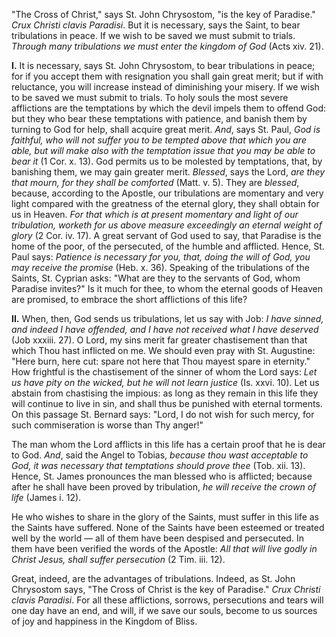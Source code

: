 
\"The Cross of Christ,\" says St. John Chrysostom, \"is the key of Paradise.\" *Crux Christi clavis Paradisi*. But it is necessary, says the Saint, to bear tribulations in peace. If we wish to be saved we must submit to trials. *Through many tribulations we must enter the kingdom of God* (Acts xiv. 21).

**I\.** It is necessary, says St. John Chrysostom, to bear tribulations in peace; for if you accept them with resignation you shall gain great merit; but if with reluctance, you will increase instead of diminishing your misery. If we wish to be saved we must submit to trials. To holy souls the most severe afflictions are the temptations by which the devil impels them to offend God: but they who bear these temptations with patience, and banish them by turning to God for help, shall acquire great merit. *And*, says St. Paul, *God is faithful, who will not suffer you to be tempted above that which you are able, but will make also with the temptation issue that you may be able to bear it* (1 Cor. x. 13). God permits us to be molested by temptations, that, by banishing them, we may gain greater merit. *Blessed*, says the Lord, *are they that mourn, for they shall be comforted* (Matt. v. 5). They are *blessed*, because, according to the Apostle, our tribulations are momentary and very light compared with the greatness of the eternal glory, they shall obtain for us in Heaven. *For that which is at present momentary and light of our tribulation, worketh for us above measure exceedingly an eternal weight of glory* (2 Cor. iv. 17). A great servant of God used to say, that Paradise is the home of the poor, of the persecuted, of the humble and afflicted. Hence, St. Paul says: *Patience is necessary for you, that, doing the will of God, you may receive the promise* (Heb. x. 36). Speaking of the tribulations of the Saints, St. Cyprian asks: \"What are they to the servants of God, whom Paradise invites?\" Is it much for thee, to whom the eternal goods of Heaven are promised, to embrace the short afflictions of this life?

**II\.** When, then, God sends us tribulations, let us say with Job: *I have sinned, and indeed I have offended, and I have not received what I have deserved* (Job xxxiii. 27). O Lord, my sins merit far greater chastisement than that which Thou hast inflicted on me. We should even pray with St. Augustine: \"Here burn, here cut: spare not here that Thou mayest spare in eternity.\" How frightful is the chastisement of the sinner of whom the Lord says: *Let us have pity on the wicked, but he will not learn justice* (Is. xxvi. 10). Let us abstain from chastising the impious: as long as they remain in this life they will continue to live in sin, and shall thus be punished with eternal torments. On this passage St. Bernard says: \"Lord, I do not wish for such mercy, for such commiseration is worse than Thy anger!\"

The man whom the Lord afflicts in this life has a certain proof that he is dear to God. *And*, said the Angel to Tobias, *because thou wast acceptable to God, it was necessary that temptations should prove thee* (Tob. xii. 13). Hence, St. James pronounces the man blessed who is afflicted; because after he shall have been proved by tribulation, *he will receive the crown of life* (James i. 12).

He who wishes to share in the glory of the Saints, must suffer in this life as the Saints have suffered. None of the Saints have been esteemed or treated well by the world — all of them have been despised and persecuted. In them have been verified the words of the Apostle: *All that will live godly in Christ Jesus, shall suffer persecution* (2 Tim. iii. 12).

Great, indeed, are the advantages of tribulations. Indeed, as St. John Chrysostom says, \"The Cross of Christ is the key of Paradise.\" *Crux Christi clavis Paradisi*. For all these afflictions, sorrows, persecutions and tears will one day have an end, and will, if we save our souls, become to us sources of joy and happiness in the Kingdom of Bliss.

